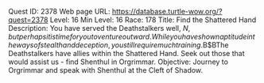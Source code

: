 Quest ID: 2378
Web page URL: https://database.turtle-wow.org/?quest=2378
Level: 16
Min Level: 16
Race: 178
Title: Find the Shattered Hand
Description: You have served the Deathstalkers well, $N, but perhaps it is time for you to venture outward. While you have shown aptitude in the ways of stealth and deception, you still require much training.$B$BThe Deathstalkers have allies within the Shattered Hand. Seek out those that would assist us - find Shenthul in Orgrimmar.
Objective: Journey to Orgrimmar and speak with Shenthul at the Cleft of Shadow.

